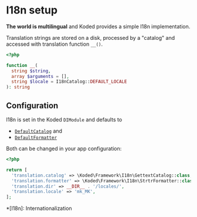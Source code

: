 I18n setup
==========

**The world is multilingual** and Koded provides a simple I18n implementation.

Translation strings are stored on a disk, processed by 
a "catalog" and accessed with translation function `__()`.

```php
<?php

function __(
  string $string,
  array $arguments = [],
  string $locale = I18nCatalog::DEFAULT_LOCALE
): string
```

Configuration
-------------

I18n is set in the Koded `DIModule` and defaults to

  - [`DefaultCatalog`](catalogs.md#defaultcatalog) and
  - [`DefaultFormatter`](catalogs.md#defaultformatter)

Both can be changed in your app configuration:

```php
<?php

return [
  'translation.catalog' => \Koded\Framework\I18n\GettextCatalog::class,
  'translation.formatter' => \Koded\Framework\I18n\StrtrFormatter::class,
  'translation.dir' => __DIR__ . '/locales/',
  'translation.locale' => 'mk_MK',
];
```


*[I18n]: Internationalization